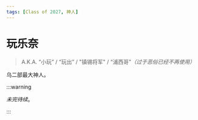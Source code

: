```yaml
---
tags: [Class of 2027, 神人]
---
```


# 玩乐奈

> A.K.A. “小玩” / “玩出” / "镇锡将军" / “浦西哥”_（过于恶俗已经不再使用）_

乌二部最大神人。

:::warning

_未完待续_。

:::
